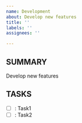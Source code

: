 ```yaml
---
name: Development
about: Develop new features
title: ''
labels: ''
assignees: ''

---
```


## **SUMMARY**
Develop new features


## **TASKS**
 - [ ] : Task1
 - [ ] : Task2
